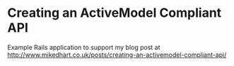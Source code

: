 Creating an ActiveModel Compliant API
=====================================

Example Rails application to support my blog post at http://www.mikedhart.co.uk/posts/creating-an-activemodel-compliant-api/
